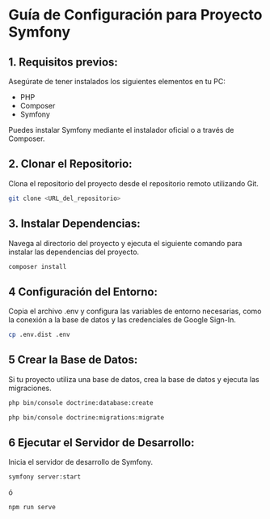 # Guía de Configuración para Proyecto Symfony 

## 1. Requisitos previos:

Asegúrate de tener instalados los siguientes elementos en tu PC:

- PHP
- Composer
- Symfony

Puedes instalar Symfony mediante el instalador oficial o a través de Composer.

## 2. Clonar el Repositorio:

Clona el repositorio del proyecto desde el repositorio remoto utilizando Git.

```bash
git clone <URL_del_repositorio>
```
## 3. Instalar Dependencias:

Navega al directorio del proyecto y ejecuta el siguiente comando para instalar las dependencias del proyecto.

```bash
composer install
```

##  4 Configuración del Entorno:
Copia el archivo .env y configura las variables de entorno necesarias, como la conexión a la base de datos y las credenciales de Google Sign-In.
```bash
cp .env.dist .env
```

## 5 Crear la Base de Datos:
Si tu proyecto utiliza una base de datos, crea la base de datos y ejecuta las migraciones.
```bash
php bin/console doctrine:database:create
```
```bash
php bin/console doctrine:migrations:migrate
```


## 6 Ejecutar el Servidor de Desarrollo:
Inicia el servidor de desarrollo de Symfony.
```bash
symfony server:start
```
ó
```bash
npm run serve
```
